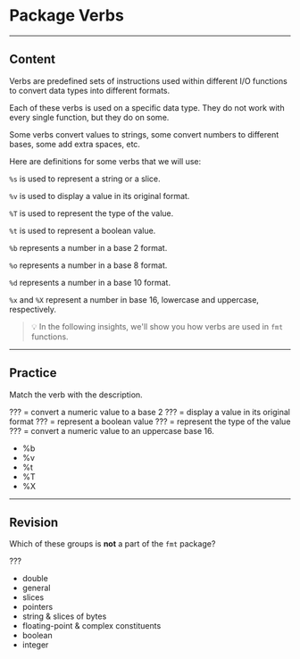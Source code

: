 ﻿---
author: Stefan-Stojanovic

type: normal

category: how to

links:
 - '[The FMT Package](https://golang.org/pkg/fmt/){documentation}'

---

# Package Verbs

---
## Content

Verbs are predefined sets of instructions used within different I/O functions to convert data types into different formats.

Each of these verbs is used on a specific data type. They do not work with every single function, but they do on some.

Some verbs convert values to strings, some convert numbers to different bases, some add extra spaces, etc.

Here are definitions for some verbs that we will use:

`%s` is used to represent a string or a slice.

`%v` is used to display a value in its original format.

`%T` is used to represent the type of the value. 

`%t` is used to represent a boolean value.

`%b` represents a number in a base 2 format.

`%o` represents a number in a base 8 format.

`%d` represents a number in a base 10 format.

`%x` and `%X` represent a number in base 16, lowercase and uppercase, respectively.

> 💡 In the following insights, we'll show you how verbs are used in `fmt` functions.

---
## Practice

Match the verb with the description.

??? = convert a numeric value to a base 2
??? = display a value in its original format
??? = represent a boolean value
??? = represent the type of the value
??? = convert a numeric value to an uppercase base 16.

- %b
- %v
- %t
- %T
- %X


---
## Revision

Which of these groups is **not** a part of the `fmt` package?

???

- double
- general
- slices
- pointers
- string & slices of bytes
- floating-point & complex constituents
- boolean
- integer